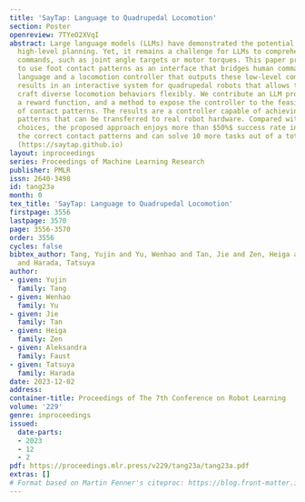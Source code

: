 ```yaml
---
title: 'SayTap: Language to Quadrupedal Locomotion'
section: Poster
openreview: 7TYeO2XVqI
abstract: Large language models (LLMs) have demonstrated the potential to perform
  high-level planning. Yet, it remains a challenge for LLMs to comprehend low-level
  commands, such as joint angle targets or motor torques. This paper proposes an approach
  to use foot contact patterns as an interface that bridges human commands in natural
  language and a locomotion controller that outputs these low-level commands. This
  results in an interactive system for quadrupedal robots that allows the users to
  craft diverse locomotion behaviors flexibly. We contribute an LLM prompt design,
  a reward function, and a method to expose the controller to the feasible distribution
  of contact patterns. The results are a controller capable of achieving diverse locomotion
  patterns that can be transferred to real robot hardware. Compared with other design
  choices, the proposed approach enjoys more than $50%$ success rate in predicting
  the correct contact patterns and can solve 10 more tasks out of a total of 30 tasks.
  (https://saytap.github.io)
layout: inproceedings
series: Proceedings of Machine Learning Research
publisher: PMLR
issn: 2640-3498
id: tang23a
month: 0
tex_title: 'SayTap: Language to Quadrupedal Locomotion'
firstpage: 3556
lastpage: 3570
page: 3556-3570
order: 3556
cycles: false
bibtex_author: Tang, Yujin and Yu, Wenhao and Tan, Jie and Zen, Heiga and Faust, Aleksandra
  and Harada, Tatsuya
author:
- given: Yujin
  family: Tang
- given: Wenhao
  family: Yu
- given: Jie
  family: Tan
- given: Heiga
  family: Zen
- given: Aleksandra
  family: Faust
- given: Tatsuya
  family: Harada
date: 2023-12-02
address:
container-title: Proceedings of The 7th Conference on Robot Learning
volume: '229'
genre: inproceedings
issued:
  date-parts:
  - 2023
  - 12
  - 2
pdf: https://proceedings.mlr.press/v229/tang23a/tang23a.pdf
extras: []
# Format based on Martin Fenner's citeproc: https://blog.front-matter.io/posts/citeproc-yaml-for-bibliographies/
---
```

